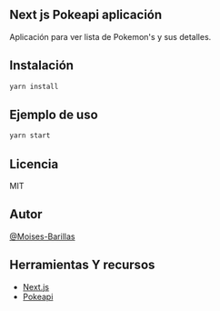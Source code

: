 ## Next js Pokeapi aplicación

Aplicación para ver lista de Pokemon's y sus detalles.

## Instalación

```bash
yarn install
```

## Ejemplo de uso

```bash
yarn start
```

## Licencia

MIT

## Autor

[@Moises-Barillas](https://moisesbarillas.vercel.app/)

## Herramientas Y recursos

- [Next.js](https://nextjs.org/)
- [Pokeapi](https://pokeapi.co/)
